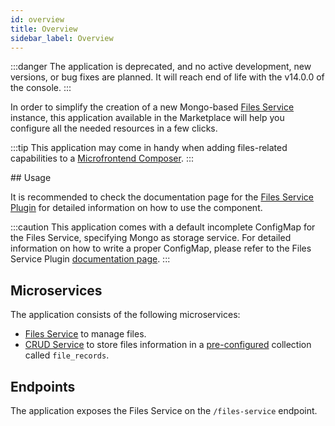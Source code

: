 ```yaml
---
id: overview
title: Overview
sidebar_label: Overview
---
```




:::danger
The application is deprecated, and no active development, new versions, or bug fixes are planned. It will reach end of life with the v14.0.0 of the console.
:::

In order to simplify the creation of a new Mongo-based [Files Service](/runtime-components/plugins/files-service/configuration.mdx#mongodb-gridfs-configuration-file-single-bucket-option) instance, this application available in the Marketplace will help you configure all the needed resources in a few clicks.

:::tip
This application may come in handy when adding files-related capabilities to a [Microfrontend Composer](/products/microfrontend-composer/overview.md).
:::

## Usage

It is recommended to check the documentation page for the [Files Service Plugin](/runtime-components/plugins/files-service/configuration.mdx) for detailed information on how to use the component.

:::caution
This application comes with a default incomplete ConfigMap for the Files Service, specifying Mongo as storage service. For detailed information on how to write a proper ConfigMap, please refer to the Files Service Plugin [documentation page](/runtime-components/plugins/files-service/configuration.mdx#configuration-file).
:::

## Microservices

The application consists of the following microservices:

- [Files Service](/runtime-components/plugins/files-service/configuration.mdx#configuration-file) to manage files.
- [CRUD Service](/runtime-components/plugins/crud-service/10_overview_and_usage.md) to store files information in a [pre-configured](/runtime-components/plugins/files-service/configuration.mdx#crud-collection) collection called `file_records`.

## Endpoints

The application exposes the Files Service on the `/files-service` endpoint.
